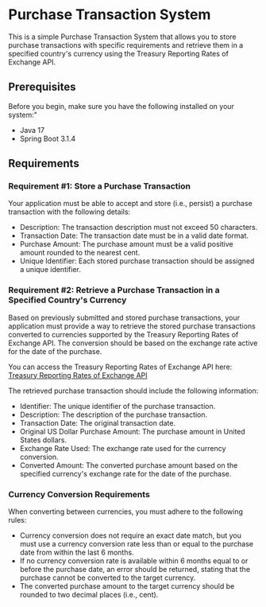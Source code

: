 # Purchase Transaction System

This is a simple Purchase Transaction System that allows you to store purchase transactions with specific requirements and retrieve them in a specified country's currency using the Treasury Reporting Rates of Exchange API.

## Prerequisites

Before you begin, make sure you have the following installed on your system:"

- Java 17
- Spring Boot 3.1.4

## Requirements

### Requirement #1: Store a Purchase Transaction

Your application must be able to accept and store (i.e., persist) a purchase transaction with the following details:

- Description: The transaction description must not exceed 50 characters.
- Transaction Date: The transaction date must be in a valid date format.
- Purchase Amount: The purchase amount must be a valid positive amount rounded to the nearest cent.
- Unique Identifier: Each stored purchase transaction should be assigned a unique identifier.

### Requirement #2: Retrieve a Purchase Transaction in a Specified Country's Currency

Based on previously submitted and stored purchase transactions, your application must provide a way to retrieve the stored purchase transactions converted to currencies supported by the Treasury Reporting Rates of Exchange API. The conversion should be based on the exchange rate active for the date of the purchase.

You can access the Treasury Reporting Rates of Exchange API here: [Treasury Reporting Rates of Exchange API](https://fiscaldata.treasury.gov/datasets/treasury-reporting-rates-exchange/treasury-reporting-rates-of-exchange)

The retrieved purchase transaction should include the following information:

- Identifier: The unique identifier of the purchase transaction.
- Description: The description of the purchase transaction.
- Transaction Date: The original transaction date.
- Original US Dollar Purchase Amount: The purchase amount in United States dollars.
- Exchange Rate Used: The exchange rate used for the currency conversion.
- Converted Amount: The converted purchase amount based on the specified currency's exchange rate for the date of the purchase.

### Currency Conversion Requirements

When converting between currencies, you must adhere to the following rules:

- Currency conversion does not require an exact date match, but you must use a currency conversion rate less than or equal to the purchase date from within the last 6 months.
- If no currency conversion rate is available within 6 months equal to or before the purchase date, an error should be returned, stating that the purchase cannot be converted to the target currency.
- The converted purchase amount to the target currency should be rounded to two decimal places (i.e., cent).
